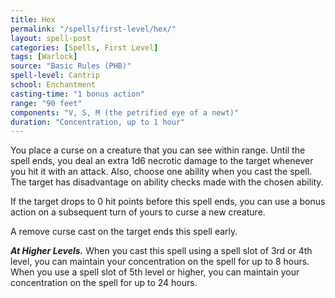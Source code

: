 ```yaml
---
title: Hex
permalink: "/spells/first-level/hex/"
layout: spell-post
categories: [Spells, First Level]
tags: [Warlock]
source: "Basic Rules (PHB)"
spell-level: Cantrip
school: Enchantment
casting-time: "1 bonus action"
range: "90 feet"
components: "V, S, M (the petrified eye of a newt)"
duration: "Concentration, up to 1 hour"
---
```


You place a curse on a creature that you can see within range. Until the spell ends, you deal an extra 1d6 necrotic damage to the target whenever you hit it with an attack. Also, choose one ability when you cast the spell. The target has disadvantage on ability checks made with the chosen ability.

If the target drops to 0 hit points before this spell ends, you can use a bonus action on a subsequent turn of yours to curse a new creature.

A remove curse cast on the target ends this spell early.

***At Higher Levels.*** When you cast this spell using a spell slot of 3rd or 4th level, you can maintain your concentration on the spell for up to 8 hours. When you use a spell slot of 5th level or higher, you can maintain your concentration on the spell for up to 24 hours.